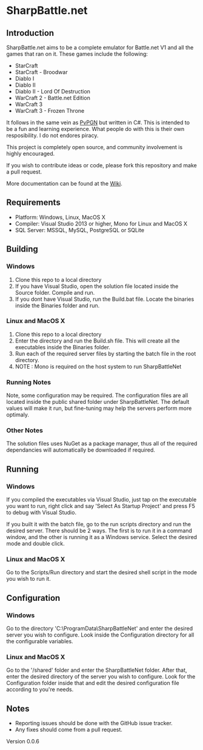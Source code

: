 # SharpBattle.net

## Introduction

SharpBattle.net aims to be a complete emulator for Battle.net V1 and all the games that ran on it. These games
include the following:

 + StarCraft
 + StarCraft - Broodwar
 + Diablo I
 + Diablo II
 + Diablo II - Lord Of Destruction
 + WarCraft 2 - Battle.net Edition
 + WarCraft 3
 + WarCraft 3 - Frozen Throne

It follows in the same vein as [PvPGN](http://pvpgn.berlios.de/) but written in C#. This is intended to be a fun
and learning experience. What people do with this is their own resposibility. I do not endores piracy.

This project is completely open source, and community involvement is highly encouraged.

If you wish to contribute ideas or code, please fork this repository and make a pull request.

More documentation can be found at the [Wiki](https://github.com/wpieterse/SharpBattleNet/wiki).

## Requirements

 + Platform: Windows, Linux, MacOS X
 + Compiler: Visual Studio 2013 or higher, Mono for Linux and MacOS X
 + SQL Server: MSSQL, MySQL, PostgreSQL or SQLite

## Building

### Windows

 1. Clone this repo to a local directory
 2. If you have Visual Studio, open the solution file located inside the Source folder. Compile and run.
 3. If you dont have Visual Studio, run the Build.bat file. Locate the binaries inside the Binaries folder and run.

### Linux and MacOS X

 1. Clone this repo to a local directory
 2. Enter the directory and run the Build.sh file. This will create all the executables inside the Binaries folder.
 3. Run each of the required server files by starting the batch file in the root directory.
 4. NOTE : Mono is required on the host system to run SharpBattleNet

### Running Notes

Note, some configuration may be required. The configuration files are all located inside the public shared folder
under SharpBattleNet. The default values will make it run, but fine-tuning may help the servers perform more optimaly.

### Other Notes

The solution files uses NuGet as a package manager, thus all of the required dependancies will automatically be 
downloaded if required.

## Running

### Windows

If you compiled the executables via Visual Studio, just tap on the executable you want to run, right click and say
'Select As Startup Project' and press F5 to debug with Visual Studio.

If you built it with the batch file, go to the run scripts directory and run the desired server. There should be
2 ways. The first is to run it in a command window, and the other is running it as a Windows service. Select the
desired mode and double click.

### Linux and MacOS X

Go to the Scripts/Run directory and start the desired shell script in the mode you wish to run it.

## Configuration

### Windows

Go to the directory 'C:\ProgramData\SharpBattleNet' and enter the desired server you wish to configure. Look inside
the Configuration directory for all the configurable variables.

### Linux and MacOS X

Go to the '/shared' folder and enter the SharpBattleNet folder. After that, enter the desired directory of the server
you wish to configure. Look for the Configuration folder inside that and edit the desired configuration file according
to you're needs.

## Notes

 + Reporting issues should be done with the GitHub issue tracker.
 + Any fixes should come from a pull request.

Version 0.0.6

